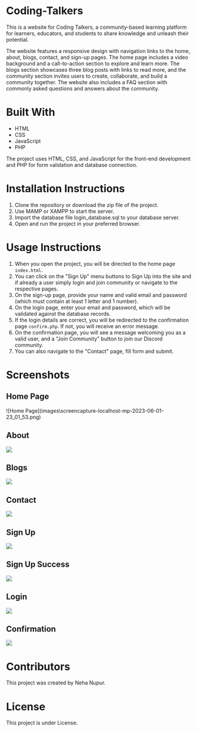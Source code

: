 # Coding-Talkers

This is a website for Coding Talkers, a community-based learning platform for learners, educators, and students to share knowledge and unleash their potential.

The website features a responsive design with navigation links to the home, about, blogs, contact, and sign-up pages. The home page includes a video background and a call-to-action section to explore and learn more. The blogs section showcases three blog posts with links to read more, and the community section invites users to create, collaborate, and build a community together. The website also includes a FAQ section with commonly asked questions and answers about the community.

<h1>Built With</h1>
<ul>
    <li>HTML</li>
    <li>CSS</li>
    <li>JavaScript</li>
    <li>PHP</li>
</ul>

The project uses HTML, CSS, and JavaScript for the front-end development and PHP for form validation and database connection.

<h1>Installation Instructions</h1>
<ol>
  <li>Clone the repository or download the zip file of the project.</li>
  <li>Use MAMP or XAMPP to start the server.</li>
  <li>Import the database file login_database.sql to your database server.</li>
  <li>Open and run the project in your preferred browser.</li>
</ol>

<h1>Usage Instructions</h1>
<ol>
  <li>When you open the project, you will be directed to the home page <code>index.html</code>.</li>
  <li>You can click on the "Sign Up" menu buttons to Sign Up into the site and if already a user simply login and join community or navigate to the respective pages.</li>
  <li>On the sign-up page, provide your name and valid email and password (which must contain at least 1 letter and 1 number).</li>
  <li>On the login page, enter your email and password, which will be validated against the database records.</li>
  <li>If the login details are correct, you will be redirected to the confirmation page <code>confirm.php</code>. If not, you will receive an error message.</li>
  <li>On the confirmation page, you will see a message welcoming you as a valid user, and a "Join Community" button to join our Discord community.</li>
  <li>You can also navigate to the "Contact" page, fill form and submit.</li>
</ol>


<h1>Screenshots</h1>
<h2>Home Page</h2>
![Home Page](images\screencapture-localhost-mp-2023-06-01-23_01_53.png)

<h2>About</h2>
<img src="images\screencapture-localhost-mp-about-html-2023-06-01-23_05_04.png">

<h2>Blogs</h2>
<img src="images\screencapture-localhost-mp-blogs-html-2023-06-01-23_06_40.png">

<h2>Contact</h2>
<img src="images\screencapture-localhost-mp-contact-html-2023-06-01-23_07_13.png">

<h2>Sign Up</h2>
<img src="images\screencapture-localhost-mp-signup-html-2023-06-01-23_07_40.png">

<h2>Sign Up Success</h2>
<img src="images\screencapture-localhost-mp-signup-success-html-2023-06-01-23_08_54.png">

<h2>Login</h2>
<img src="images\screencapture-localhost-mp-login-php-2023-06-01-23_09_19.png">

<h2>Confirmation</h2>
<img src="images\screencapture-localhost-mp-confirm-php-2023-06-01-23_09_43.png">


<h1>Contributors</h1>

This project was created by Neha Nupur.


<h1>License</h1>

This project is under License.

